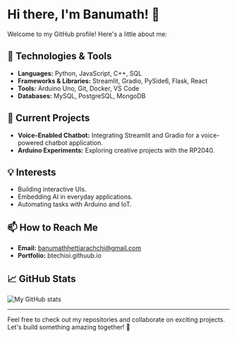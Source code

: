 # Hi there, I'm Banumath! 👋

Welcome to my GitHub profile! Here's a little about me:

## 🔧 Technologies & Tools

- **Languages:** Python, JavaScript, C++, SQL
- **Frameworks & Libraries:** Streamlit, Gradio, PySide6, Flask, React
- **Tools:** Arduino Uno, Git, Docker, VS Code
- **Databases:** MySQL, PostgreSQL, MongoDB

## 🌱 Current Projects

- **Voice-Enabled Chatbot:** Integrating Streamlit and Gradio for a voice-powered chatbot application.
- **Arduino Experiments:** Exploring creative projects with the RP2040.


## 💡 Interests

- Building interactive UIs.
- Embedding AI in everyday applications.
- Automating tasks with Arduino and IoT.
## 📫 How to Reach Me

- **Email:** banumathhettiarachchi@gmail.com
- **Portfolio:** btechioi.githuub.io

## 📈 GitHub Stats

![My GitHub stats](https://github-readme-stats.vercel.app/api?username=btechioi&show_icons=true&theme=radical)

---

Feel free to check out my repositories and collaborate on exciting projects. Let's build something amazing together! 🚀
